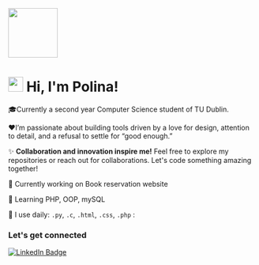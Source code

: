  <div id="header">
    <img src="https://i.giphy.com/media/v1.Y2lkPTc5MGI3NjExemxrbDA4MnJ2MWp4d2ZqaGRvaTJudmN6ejdocHRsdjVsOHJ1N3Z2NCZlcD12MV9pbnRlcm5hbF9naWZfYnlfaWQmY3Q9cw/WIQ0N0OUvei1OW1h9Z/giphy.gif" width="100"/>
  </div>

  
   <h1><img src="https://media.giphy.com/media/hvRJCLFzcasrR4ia7z/giphy.gif" width="30px"/> Hi, I'm Polina!</h1>
   <p>🎓Currently a second year Computer Science student of TU Dublin.</p>
<p>
     ❤️I’m passionate about building tools driven by a love for design, attention to detail, and a refusal to settle for “good enough.”  
    <p>✨ <strong>Collaboration and innovation inspire me!</strong> Feel free to explore my repositories or reach out for collaborations. Let's code something amazing together!</p>
</p>

🔭 Currently working on Book reservation website

🌱 Learning PHP, OOP, mySQL

   🤖 I use daily: `.py`, `.c`, `.html`, `.css`, `.php` :
<div>

</div>

<div id="badges">
 <h3>Let's get connected</h3>   <a href="http://linkedin.com/in/polina-tiukavkina-8ab1382a0">
      <img src="https://img.shields.io/badge/LinkedIn-blue?style=for-the-badge&logo=linkedin&logoColor=white" alt="LinkedIn Badge"/>
    </a>
  </div>
